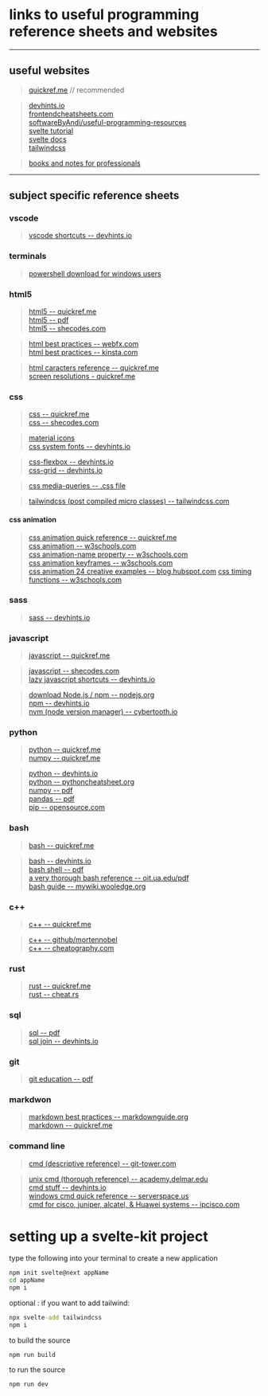 # links to useful programming reference sheets and websites

___

## useful websites  
>[quickref.me](https://quickref.me/) // recommended  

>[devhints.io](https://devhints.io/)  
[frontendcheatsheets.com](https://www.frontendcheatsheets.com/)  
[softwareByAndi/useful-programming-resources](https://github.com/softwareByAndi/useful-programming-resources)  
[svelte tutorial](https://svelte.dev/tutorial/basics)  
[svelte docs](https://svelte.dev/docs)  
[tailwindcss](https://tailwindcss.com/)  

>[books and notes for professionals](https://books.goalkicker.com/)
___

## subject specific reference sheets  

### vscode  
>[vscode shortcuts -- devhints.io](https://devhints.io/vscode)

### terminals  
>[powershell download for windows users](https://docs.microsoft.com/en-us/powershell/)

### html5  
>[html5 -- quickref.me](https://quickref.me/html)  
[html5 -- pdf](https://github.com/softwareByAndi/useful-programming-resources/blob/main/reference_sheets/html5.pdf)  
[html5 -- shecodes.com](https://www.frontendcheatsheets.com/html)  

>[html best practices -- webfx.com](https://www.webfx.com/blog/web-design/20-html-best-practices-you-should-follow/)  
[html best practices -- kinsta.com](https://kinsta.com/blog/html-best-practices/)  

>[html caracters reference -- quickref.me](https://quickref.me/html-char)  
[screen resolutions - quickref.me](https://quickref.me/resolutions)  

### css  
>[css -- quickref.me](https://quickref.me/css)  
[css -- shecodes.com](https://www.frontendcheatsheets.com/css)  

>[material icons](https://fonts.google.com/icons?selected=Material+Icons)  
[css system fonts -- devhints.io](https://devhints.io/css-system-font-stack) 

>[css-flexbox -- devhints.io](https://devhints.io/css-flexbox)  
[css-grid -- devhints.io](https://devhints.io/css-grid)   

>[css media-queries -- .css file](https://github.com/softwareByAndi/useful-programming-resources/blob/main/reference_sheets/css_media_queries.css)  

>[tailwindcss (post compiled micro classes) -- tailwindcss.com](https://tailwindcss.com/docs/flex)  

#### css animation
>[css animation quick reference -- quickref.me](https://quickref.me/css#css-animation)  
[css animation -- w3schools.com](https://www.w3schools.com/css/css3_animations.asp)  
[css animation-name property  -- w3schools.com](https://www.w3schools.com/cssref/css3_pr_animation-name.asp)  
[css animation keyframes -- w3schools.com](https://www.w3schools.com/cssref/css3_pr_animation-keyframes.asp)  
[css animation 24 creative examples -- blog.hubspot.com](https://blog.hubspot.com/website/css-animation-examples) 
[css timing functions -- w3schools.com](https://www.w3schools.com/CSSref/css3_pr_transition-timing-function.asp)  


### sass  
>[sass -- devhints.io](https://devhints.io/sass)  

### javascript  
>[javascript -- quickref.me](https://quickref.me/javascript)  

>[javascript -- shecodes.com](https://www.frontendcheatsheets.com/javascript)  
[lazy javascript shortcuts -- devhints.io](https://devhints.io/js-lazy)  

>[download Node.js / npm -- nodejs.org](https://nodejs.org/en/download/)  
[npm -- devhints.io](https://devhints.io/npm)  
[nvm (node version manager) -- cybertooth.io](https://cybertooth.io/blog/2017/07/13/nvm-cheat-sheet.html)  

### python  
>[python -- quickref.me](https://quickref.me/python)  
[numpy -- quickref.me](https://quickref.me/)  

>[python -- devhints.io](https://devhints.io/python)  
[python -- pythoncheatsheet.org](https://www.pythoncheatsheet.org/)  
[numpy -- pdf](http://datacamp-community-prod.s3.amazonaws.com/ba1fe95a-8b70-4d2f-95b0-bc954e9071b0)  
[pandas -- pdf](http://datacamp-community-prod.s3.amazonaws.com/f04456d7-8e61-482f-9cc9-da6f7f25fc9b)  
[pip -- opensource.com](https://opensource.com/sites/default/files/gated-content/cheat_sheet_pip.pdf)  

### bash  
>[bash -- quickref.me](https://quickref.me/bash)  

>[bash -- devhints.io](https://devhints.io/bash)  
[bash shell -- pdf](https://github.com/softwareByAndi/useful-programming-resources/blob/main/reference_sheets/bash_shell_quick_reference.pdf)  
[a very thorough bash reference -- oit.ua.edu/pdf](https://oit.ua.edu/wp-content/uploads/2020/12/Linux_bash_cheat_sheet-1.pdf)  
[bash guide -- mywiki.wooledge.org](http://mywiki.wooledge.org/BashGuide)  

### c++  
>[c++ -- quickref.me](https://quickref.me/cpp)  

>[c++ -- github/mortennobel](https://github.com/mortennobel/cpp-cheatsheet)  
[c++ -- cheatography.com](https://cheatography.com/technecure/cheat-sheets/c-cheatsheet/)  

### rust  
>[rust -- quickref.me](https://quickref.me/rust)  
[rust -- cheat.rs](https://cheats.rs/)  

### sql  
>[sql -- pdf](https://github.com/softwareByAndi/useful-programming-resources/blob/main/reference_sheets/sql.pdf)  
[sql join -- devhints.io](https://devhints.io/sql-join)  

### git  
>[git education -- pdf](https://github.com/softwareByAndi/useful-programming-resources/blob/main/reference_sheets/git_education.pdf)  

### markdwon  
>[markdown best practices -- markdownguide.org](https://www.markdownguide.org/basic-syntax/)  
[markdown -- quickref.me](https://quickref.me/markdown)

### command line  
>[cmd (descriptive reference) -- git-tower.com](https://www.git-tower.com/blog/command-line-cheat-sheet/)  

>[unix cmd (thorough reference) -- academy.delmar.edu](http://academy.delmar.edu/Courses/ITSC1358/eBooks/Unix%28CommandsCheatSheet%29.pdf)  
[cmd stuff -- devhints.io](https://devhints.io/command_line)  
[windows cmd quick reference -- serverspace.us](https://serverspace.us/support/help/windows-cmd-commands-cheat-sheet/)  
[cmd for cisco, juniper, alcatel, & Huawei systems -- ipcisco.com](https://ipcisco.com/wp-content/uploads/Cheat-Sheets/COMMAND-LINE-CHEAT-SHEETS-Cisco-Juniper-Alcatel-Huawei.pdf)  



# setting up a svelte-kit project

type the following into your terminal to create a new application
```cmd
npm init svelte@next appName
cd appName
npm i
```

optional : if you want to add tailwind:
```cmd
npx svelte-add tailwindcss
npm i
```

to build the source
```
npm run build
```

to run the source
```
npm run dev
```


